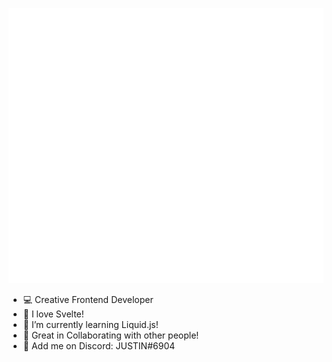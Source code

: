 ![Metrics](https://github.com/JustinLung/JustinLung/blob/main/github-metrics.svg)

- 💻 Creative Frontend Developer
- 🍊 I love Svelte!
- 🦋 I’m currently learning Liquid.js!
- 🤌 Great in Collaborating with other people!
- 💬 Add me on Discord: JUSTIN#6904 
